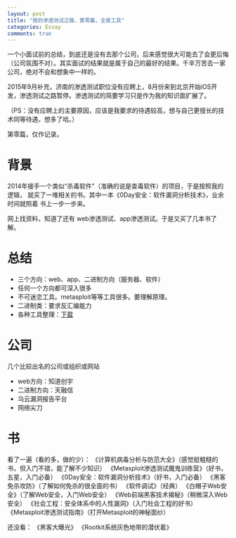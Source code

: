 ```yaml
---
layout: post
title: "我的渗透测试之路，第零篇，全是工具"
categories: Essay
comments: true
---
```




一个小面试前的总结，到底还是没有去那个公司，后来感觉很大可能去了会更后悔（公司氛围不对）。其实面试的结果就是属于自己的最好的结果。千辛万苦去一家公司，绝对不会和想象中一样的。

2015年9月补充，济南的渗透测试职位没有应聘上，8月份来到北京开始iOS开发，渗透测试之路暂停。渗透测试的简要学习只是作为我的知识面扩展了。

（PS：没有应聘上的主要原因，应该是我要求的待遇较高，想与自己更擅长的技术同等待遇，想多了哈。）

<!-- more -->


第零篇，仅作记录。

# 背景

2014年接手一个类似“杀毒软件”（准确的说是查毒软件）的项目，于是按照我的逻辑，
就买了一堆相关的书。其中一本《0Day安全：软件漏洞分析技术》，业余时间就照着
书上一步一步来。

网上找资料，知道了还有 web渗透测试、app渗透测试。于是又买了几本书了解。

# 总结

- 三个方向：web、app、二进制方向（服务器、软件）
- 任何一个方向都可深入很多
- 不可迷恋工具。metasploit等等工具很多。要理解原理。
- 二进制类：要求反汇编能力
- 各种工具整理：[下载](http://pan.baidu.com/s/1mgEduGC)

# 公司

几个比较出名的公司或组织或网站

- web方向：知道创宇
- 二进制方向：天融信
- 乌云漏洞报告平台
- 网络尖刀

# 书

看了一遍（看的多，做的少）：
《计算机病毒分析与防范大全》（感觉挺粗糙的书，但入门不错，能了解不少知识）
《Metasploit渗透测试魔鬼训练营》（好书，五星，入门必备）
《0Day安全：软件漏洞分析技术》（好书，入门必备）
《黑客免杀攻防》（了解如何免杀的很全面的书）
《软件调试》（经典）
《白帽子Web安全》（了解Web安全，入门Web安全）
《Web前端黑客技术揭秘》（稍微深入Web安全）
《社会工程：安全体系中的人性漏洞》（入门社会工程的好书）
《Metasploit渗透测试指南》（打开Metasploit的神秘面纱）

还没看：
《黑客大曝光》
《Rootkit系统灰色地带的潜伏着》

